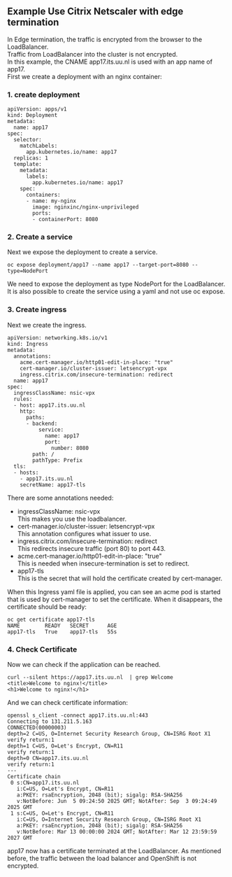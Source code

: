 ## Example Use Citrix Netscaler with edge termination

In Edge termination, the traffic is encrypted from the browser to the LoadBalancer.  
Traffic from LoadBalancer into the cluster is not encrypted.  
In this example, the CNAME app17.its.uu.nl is used with an app name of app17.  
First we create a deployment with an nginx container:

### 1. create deployment

```code
apiVersion: apps/v1
kind: Deployment
metadata:
  name: app17
spec:
  selector:
    matchLabels:
      app.kubernetes.io/name: app17
  replicas: 1
  template:
    metadata:
      labels:
        app.kubernetes.io/name: app17
    spec:
      containers:
      - name: my-nginx
        image: nginxinc/nginx-unprivileged
        ports:
        - containerPort: 8080
```
### 2. Create a service

Next we expose the deployment to create a service.

```code
oc expose deployment/app17 --name app17 --target-port=8080 --type=NodePort
```

We need to expose the deployment as type NodePort for the LoadBalancer.  
It is also possible to create the service using a yaml and not use oc expose.

### 3. Create ingress

Next we create the ingress. 

```code
apiVersion: networking.k8s.io/v1
kind: Ingress
metadata:
  annotations:
    acme.cert-manager.io/http01-edit-in-place: "true"
    cert-manager.io/cluster-issuer: letsencrypt-vpx
    ingress.citrix.com/insecure-termination: redirect
  name: app17
spec:
  ingressClassName: nsic-vpx
  rules:
  - host: app17.its.uu.nl
    http:
      paths:
      - backend:
          service:
            name: app17
            port:
              number: 8080
        path: /
        pathType: Prefix
  tls:
  - hosts:
    - app17.its.uu.nl
    secretName: app17-tls
```

There are some annotations needed:  

- ingressClassName: nsic-vpx  
This makes you use the loadbalancer.
- cert-manager.io/cluster-issuer: letsencrypt-vpx  
This annotation configures what issuer to use.
- ingress.citrix.com/insecure-termination: redirect  
This redirects insecure traffic (port 80) to port 443.
- acme.cert-manager.io/http01-edit-in-place: "true"  
This is needed when insecure-termination is set to redirect.
- app17-tls  
This is the secret that will hold the certificate created by cert-manager.

When this Ingress yaml file is applied, you can see an acme pod is started that is used by cert-manager to set the certificate.
When it disappears, the certificate should be ready:

```code
oc get certificate app17-tls
NAME        READY   SECRET      AGE
app17-tls   True    app17-tls   55s
```

### 4. Check Certificate

Now we can check if the application can be reached.

```code
curl --silent https://app17.its.uu.nl  | grep Welcome
<title>Welcome to nginx!</title>
<h1>Welcome to nginx!</h1>
```

And we can check certificate information:

```code
openssl s_client -connect app17.its.uu.nl:443
Connecting to 131.211.5.163
CONNECTED(00000003)
depth=2 C=US, O=Internet Security Research Group, CN=ISRG Root X1
verify return:1
depth=1 C=US, O=Let's Encrypt, CN=R11
verify return:1
depth=0 CN=app17.its.uu.nl
verify return:1
---
Certificate chain
 0 s:CN=app17.its.uu.nl
   i:C=US, O=Let's Encrypt, CN=R11
   a:PKEY: rsaEncryption, 2048 (bit); sigalg: RSA-SHA256
   v:NotBefore: Jun  5 09:24:50 2025 GMT; NotAfter: Sep  3 09:24:49 2025 GMT
 1 s:C=US, O=Let's Encrypt, CN=R11
   i:C=US, O=Internet Security Research Group, CN=ISRG Root X1
   a:PKEY: rsaEncryption, 2048 (bit); sigalg: RSA-SHA256
   v:NotBefore: Mar 13 00:00:00 2024 GMT; NotAfter: Mar 12 23:59:59 2027 GMT
```

app17 now has a certificate terminated at the LoadBalancer. As mentioned before, the traffic between the load balancer and OpenShift is not encrypted.
